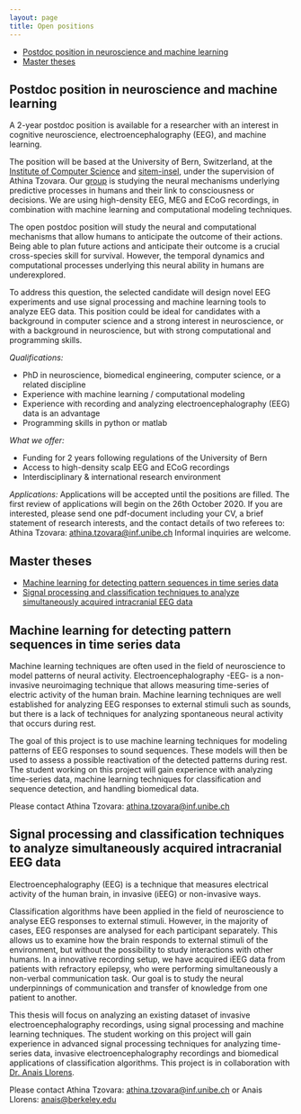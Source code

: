 ```yaml
---
layout: page
title: Open positions
---
```


* [Postdoc position in neuroscience and machine learning](#postdoc-position-in-neuroscience-and-machine-learning)
* [Master theses](#master-theses)

## Postdoc position in neuroscience and machine learning

A 2-year postdoc position is available for a researcher with an interest in cognitive neuroscience, electroencephalography (EEG), and machine learning. 

The position will be based at the University of Bern, Switzerland, at the [Institute of Computer Science](https://www.inf.unibe.ch/index_eng.html) and [sitem-insel](https://sitem-insel.ch/en), under the supervision of Athina Tzovara. Our [group](https://www.inf.unibe.ch/about_us/team/cognitive_computational_neuroscience_ccn/index_eng.html) is studying the neural mechanisms underlying predictive processes in humans and their link to consciousness or decisions. We are using high-density EEG, MEG and ECoG recordings, in combination with machine learning and computational modeling techniques.

The open postdoc position will study the neural and computational mechanisms that allow humans to anticipate the outcome of their actions. Being able to plan future actions and anticipate their outcome is a crucial cross-species skill for survival. However, the temporal dynamics and computational processes underlying this neural ability in humans are underexplored.

To address this question, the selected candidate will design novel EEG experiments and use signal processing and machine learning tools to analyze EEG data. This position could be ideal for candidates with a background in computer science and a strong interest in neuroscience, or with a background in neuroscience, but with strong computational and programming skills.

*Qualifications:*

-	PhD in neuroscience, biomedical engineering, computer science, or a related discipline
-	Experience with machine learning / computational modeling
-	Experience with recording and analyzing electroencephalography (EEG) data is an advantage
-	Programming skills in python or matlab

*What we offer:*

-	Funding for 2 years following regulations of the University of Bern
-	Access to high-density scalp EEG and ECoG recordings
-	Interdisciplinary & international research environment

*Applications:*
Applications will be accepted until the positions are filled. The first review of applications will begin on the 26th October 2020. If you are interested, please send one pdf-document including your CV, a brief statement of research interests, and the contact details of two referees to:  
Athina Tzovara: athina.tzovara@inf.unibe.ch
Informal inquiries are welcome.



## Master theses

* [Machine learning for detecting pattern sequences in time series data](#machine-learning-for-detecting-pattern-sequences-in-time-series-data)
* [Signal processing and classification techniques to analyze simultaneously acquired intracranial EEG data](#signal-processing-and-classification-techniques-to-analyze-simultaneously-acquired-intracranial-eeg-data)

## Machine learning for detecting pattern sequences in time series data

Machine learning techniques are often used in the field of neuroscience to model patterns of neural activity. Electroencephalography -EEG- is a non-invasive neuroimaging technique that allows measuring time-series of electric activity of the human brain. Machine learning techniques are well established for analyzing EEG responses to external stimuli such as sounds, but there is a lack of techniques for analyzing spontaneous neural activity that occurs during rest.

The goal of this project is to use machine learning techniques for modeling patterns of EEG responses to sound sequences. These models will then be used to assess a possible reactivation of the detected patterns during rest. The student working on this project will gain experience with analyzing time-series data, machine learning techniques for classification and sequence detection, and handling biomedical data.

Please contact Athina Tzovara: athina.tzovara@inf.unibe.ch

## Signal processing and classification techniques to analyze simultaneously acquired intracranial EEG data

Electroencephalography (EEG) is a technique that measures electrical activity of the human brain, in invasive (iEEG) or non-invasive ways.

Classification algorithms have been applied in the field of neuroscience to analyse EEG responses to external stimuli. However, in the majority of cases, EEG responses are analysed for each participant separately. This allows us to examine how the brain responds to external stimuli of the environment, but without the possibility to study interactions with other humans. In a innovative recording setup, we have acquired iEEG data from patients with refractory epilepsy, who were performing simultaneously a non-verbal communication task. Our goal is to study the neural underpinnings of communication and transfer of knowledge from one patient to another.

This thesis will focus on analyzing an existing dataset of invasive electroencephalography recordings, using signal processing and machine learning techniques. The student working on this project will gain experience in advanced signal processing techniques for analyzing time-series data, invasive electroencephalography recordings and biomedical applications of classification algorithms.
This project is in collaboration with [Dr. Anais Llorens](https://knightlab.neuro.berkeley.edu/post-docs/anais-llorens).

Please contact Athina Tzovara: athina.tzovara@inf.unibe.ch or Anais Llorens: anais@berkeley.edu  

